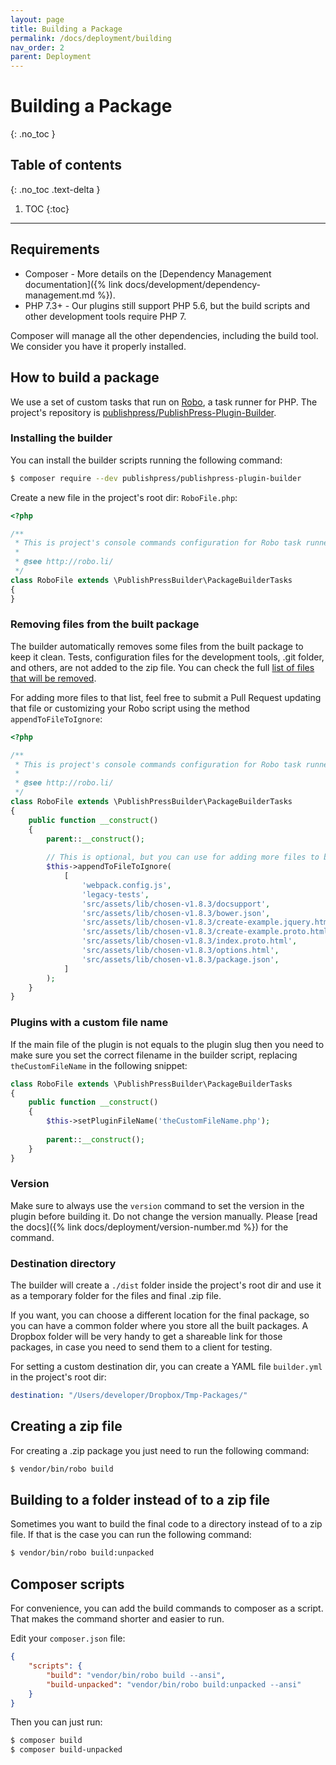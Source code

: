 ```yaml
---
layout: page
title: Building a Package
permalink: /docs/deployment/building
nav_order: 2
parent: Deployment
---
```


# Building a Package
{: .no_toc }

## Table of contents
{: .no_toc .text-delta }

1. TOC
{:toc}

---

## Requirements

* Composer - More details on the [Dependency Management documentation]({% link docs/development/dependency-management.md %}).
* PHP 7.3+ - Our plugins still support PHP 5.6, but the build scripts and other development tools require PHP 7.

Composer will manage all the other dependencies, including the build tool. We consider you have it properly installed.

## How to build a package

We use a set of custom tasks that run on [Robo](https://robo.li/), a task runner for PHP.
The project's repository is [publishpress/PublishPress-Plugin-Builder](https://github.com/publishpress/PublishPress-Plugin-Builder/).


### Installing the builder

You can install the builder scripts running the following command:

```bash
$ composer require --dev publishpress/publishpress-plugin-builder
```

Create a new file in the project's root dir: `RoboFile.php`:

```php
<?php

/**
 * This is project's console commands configuration for Robo task runner.
 *
 * @see http://robo.li/
 */
class RoboFile extends \PublishPressBuilder\PackageBuilderTasks
{
}
```

### Removing files from the built package

The builder automatically removes some files from the built package to keep it clean. Tests, configuration files for the development tools, .git folder, and others, are not added to the zip file.
You can check the full [list of files that will be removed](https://github.com/publishpress/PublishPress-Plugin-Builder/blob/master/files-to-ignore.txt). 

For adding more files to that list, feel free to submit a Pull Request updating that file or customizing your Robo script using the method `appendToFileToIgnore`:

```php
<?php

/**
 * This is project's console commands configuration for Robo task runner.
 *
 * @see http://robo.li/
 */
class RoboFile extends \PublishPressBuilder\PackageBuilderTasks
{
    public function __construct()
    {
        parent::__construct();
        
        // This is optional, but you can use for adding more files to be ignored in the built package.
        $this->appendToFileToIgnore(
            [
                'webpack.config.js',
                'legacy-tests',
                'src/assets/lib/chosen-v1.8.3/docsupport',
                'src/assets/lib/chosen-v1.8.3/bower.json',
                'src/assets/lib/chosen-v1.8.3/create-example.jquery.html',
                'src/assets/lib/chosen-v1.8.3/create-example.proto.html',
                'src/assets/lib/chosen-v1.8.3/index.proto.html',
                'src/assets/lib/chosen-v1.8.3/options.html',
                'src/assets/lib/chosen-v1.8.3/package.json',
            ]
        );
    }
}
```

### Plugins with a custom file name

If the main file of the plugin is not equals to the plugin slug then you need to make sure you set the correct filename
in the builder script, replacing `theCustomFileName` in the following snippet:

```php
class RoboFile extends \PublishPressBuilder\PackageBuilderTasks
{
    public function __construct()
    {
        $this->setPluginFileName('theCustomFileName.php');
        
        parent::__construct();
    }
}
```

### Version

Make sure to always use the `version` command to set the version in the plugin before building it. Do not change the version manually. 
Please [read the docs]({% link docs/deployment/version-number.md %}) for the command.

### Destination directory

The builder will create a `./dist` folder inside the project's root dir and use it as a temporary folder for the files and final .zip file. 

If you want, you can choose a different location for the final package, so you can have a common folder where you store all the built packages. A Dropbox folder will be very handy to get a shareable link for those packages, in case you need to send them to a client for testing.

For setting a custom destination dir, you can create a YAML file `builder.yml` in the project's root dir:

```yaml
destination: "/Users/developer/Dropbox/Tmp-Packages/"
```

## Creating a zip file

For creating a .zip package you just need to run the following command:

```bash
$ vendor/bin/robo build
```

## Building to a folder instead of to a zip file

Sometimes you want to build the final code to a directory instead of to a zip file. If that is the case you can run the following command:

```bash
$ vendor/bin/robo build:unpacked
``` 

## Composer scripts

For convenience, you can add the build commands to composer as a script. That makes the command shorter and easier to run.

Edit your `composer.json` file:
```json
{
    "scripts": {
        "build": "vendor/bin/robo build --ansi",
        "build-unpacked": "vendor/bin/robo build:unpacked --ansi"
    }
}
```

Then you can just run:

```bash
$ composer build
$ composer build-unpacked
```

